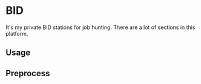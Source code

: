 # BID
It's my private BID stations for job hunting.
There are a lot of sections in this platform.

## Usage



## Preprocess


